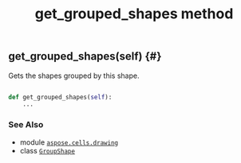 ﻿---
title: get_grouped_shapes method
second_title: Aspose.Cells for Python via .NET API References
description: 
type: docs
weight: 110
url: /aspose.cells.drawing/groupshape/get_grouped_shapes/
is_root: false
---

## get_grouped_shapes(self) {#}

Gets the shapes grouped by this shape.



```python

def get_grouped_shapes(self):
    ...
```





### See Also
* module [`aspose.cells.drawing`](../../)
* class [`GroupShape`](/cells/python-net/aspose.cells.drawing/groupshape)
